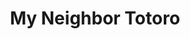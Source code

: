 ---
title: "My Neighbor Totoro"

year: 1988

director: "Hayao Miyazaki"

summary: "Two young girls find friends, and spirits, after moving to the country"

comment: "What is the conflict in this movie really? Who cares, It is absolutely heartwarming!"

video: "https://media.giphy.com/media/v1.Y2lkPTc5MGI3NjExbjNrczlmMTRxNnRieno1MDQ3anphNno1cWdnNTV5OGNvMWpicHlmYyZlcD12MV9pbnRlcm5hbF9naWZfYnlfaWQmY3Q9Zw/11D0XkJInM2ssU/giphy.mp4"

image: "https://media.giphy.com/media/11D0XkJInM2ssU/giphy.gif"

imdb: "https://www.imdb.com/title/tt0096283/"

quotes:
---